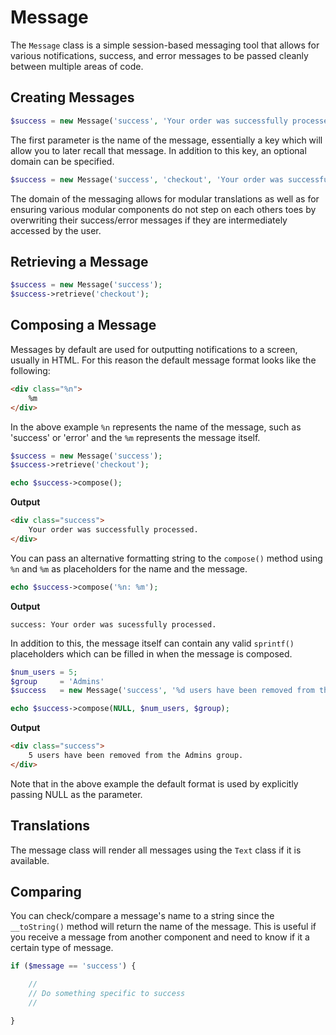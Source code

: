 # Message

The `Message` class is a simple session-based messaging tool that allows for various notifications, success, and error messages to be passed cleanly between multiple areas of code.


## Creating Messages

```php
$success = new Message('success', 'Your order was successfully processed.');
```

The first parameter is the name of the message, essentially a key which will allow you to later recall that message.  In addition to this key, an optional domain can be specified.

```php
$success = new Message('success', 'checkout', 'Your order was successfully processed');
```

The domain of the messaging allows for modular translations as well as for ensuring various modular components do not step on each others toes by overwriting their success/error messages if they are intermediately accessed by the user.


## Retrieving a Message

```php
$success = new Message('success');
$success->retrieve('checkout');
```

## Composing a Message

Messages by default are used for outputting notifications to a screen, usually in HTML.  For this reason the default message format looks like the following:

```html
<div class="%n">
	%m
</div>
```

In the above example `%n` represents the name of the message, such as 'success' or 'error' and the `%m` represents the message itself.

```php
$success = new Message('success');
$success->retrieve('checkout');

echo $success->compose();
```

**Output**
```html
<div class="success">
	Your order was successfully processed.
</div>
```

You can pass an alternative formatting string to the `compose()` method using `%n` and `%m` as placeholders for the name and the message.

```php
echo $success->compose('%n: %m');
```

**Output**
```
success: Your order was sucessfully processed.
```

In addition to this, the message itself can contain any valid `sprintf()` placeholders which can be filled in when the message is composed.

```php
$num_users = 5;
$group     = 'Admins'
$success   = new Message('success', '%d users have been removed from the %s group.');

echo $success->compose(NULL, $num_users, $group);
```

**Output**
```html
<div class="success">
	5 users have been removed from the Admins group.
</div>
```

Note that in the above example the default format is used by explicitly passing NULL as the parameter.


## Translations

The message class will render all messages using the `Text` class if it is available.


## Comparing

You can check/compare a message's name to a string since the `__toString()` method will return the name of the message.  This is useful if you receive a message from another component and need to know if it a certain type of message.

```php
if ($message == 'success') {

	//
	// Do something specific to success
	//

}
```
